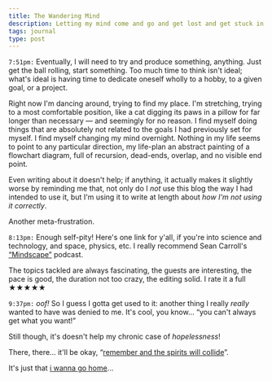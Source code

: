 ```yaml
---
title: The Wandering Mind
description: Letting my mind come and go and get lost and get stuck in the ravine of self-destruction
tags: journal
type: post
---
```


`7:51pm:` Eventually, I will need to try and produce something, anything. Just get the ball rolling, start something. Too much time to think isn't ideal; what's ideal is having time to dedicate oneself wholly to a hobby, to a given goal, or a project.

Right now I'm dancing around, trying to find my place. I'm stretching, trying to a most comfortable position, like a cat digging its paws in a pillow for far longer than necessary — and seemingly for no reason. I find myself doing things that are absolutely not related to the goals I had previously set for myself. I find myself changing my mind overnight. Nothing in my life seems to point to any particular direction, my life-plan an abstract painting of a flowchart diagram, full of recursion, dead-ends, overlap, and no visible end point.

Even writing about it doesn't help; if anything, it actually makes it slightly worse by reminding me that, not only do I *not* use this blog the way I had intended to use it, but I'm using it to write at length about _how I'm not using it correctly_.

Another meta-frustration.

`8:13pm:` Enough self-pity! Here's one link for y'all, if you're into science and technology, and space, physics, etc. I really recommend Sean Carroll's [“Mindscape”](https://www.preposterousuniverse.com/podcast/) podcast.

The topics tackled are always fascinating, the guests are interesting, the pace is good, the duration not too crazy, the editing solid. I rate it a full ★★★★★

`9:37pm:` _oof!_ So I guess I gotta get used to it: another thing I really _really_ wanted to have was denied to me. It's cool, you know... “you can't always get what you want!”

Still though, it's doesn't help my chronic case of _hopelessness_!

There, there... it'll be okay, “[remember and the spirits will collide](https://www.youtube.com/watch?v=AdHJurX0yVA)”.

It's just that [i wanna go home](https://www.youtube.com/watch?v=vjUOJEXiX3g)...
